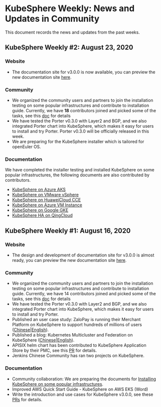 # KubeSphere Weekly: News and Updates in Community

This document records the news and updates from the past weeks.

## KubeSphere Weekly #2: August 23, 2020

### Website

- The documentation site for v3.0.0 is now available, you can preview the new documentation site [here](https://v3-0.docs.kubesphere.io/docs/).

### Community

- We organized the community users and partners to join the installation testing on some popular infrastructures and contribute to installation guide. Currently, we have **18** contributors joined and picked some of the tasks, see this [doc](https://github.com/kubesphere/community/blob/master/sig-docs/installation/community-collaboration-for-v3.0.0.md) for details
- We have tested the Porter v0.3.0 with Layer2 and BGP, and we also integrated Porter chart into KubeSphere, which makes it easy for users to install and try Porter. Porter v0.3.0 will be officially released in this week.
- We are preparing for the KubeSphere installer which is tailored for openEuler OS.

### Documentation

We have completed the installer testing and installed KubeSphere on some popular infrastructures, the following documents are also contributed by contributors.

- [KubeSphere on Azure AKS](https://v3-0.docs.kubesphere.io/docs/installing-on-kubernetes/hosted-kubernetes/install-ks-on-aks/)
- [KubeSphere on VMware vSphere](https://v3-0.docs.kubesphere.io/zh/docs/installing-on-linux/on-premise/install-kubesphere-on-vmware-vsphere/)
- [KubeSphere on HuaweiCloud CCE](https://v3-0.docs.kubesphere.io/zh/docs/installing-on-kubernetes/hosted-kubernetes/install-ks-on-huawei-cce/)
- [KubeSphere on Azure VM Instance](https://deploy-preview-138--kubesphere-v3.netlify.app/docs/installing-on-linux/public-cloud/install-ks-on-azure-vms/)
- [KubeSphere on Google GKE](https://v3-0.docs.kubesphere.io/docs/installing-on-kubernetes/hosted-kubernetes/install-on-gke/)
- [KubeSphere HA on QingCloud](https://github.com/kubesphere/docs.kubesphere.io/blob/master/content/en/installation/kubesphere-on-qingcloud-instance.md)

## KubeSphere Weekly #1: August 16, 2020

### Website

- The design and development of documentation site for v3.0.0 is almost ready, you can preview the new documentation site [here](https://deploy-preview-126--hugo-first.netlify.app/docs).

### Community

- We organized the community users and partners to join the installation testing on some popular infrastructures and contribute to installation guide. Currently, we have 14 contributors joined and picked some of the tasks, see this [doc](https://github.com/kubesphere/community/blob/master/sig-docs/installation/community-collaboration-for-v3.0.0.md) for details
- We have tested the Porter v0.3.0 with Layer2 and BGP, and we also integrated Porter chart into KubeSphere, which makes it easy for users to install and try Porter.
- Published an user case study: ZaloPay is running their Merchant Platform on KubeSphere to support hundreds of millions of users ([Chinese](https://mp.weixin.qq.com/s/vg1XbW3VPmdXAWKbGPxuUw)|[English](https://kubesphere.io/case/vng/)).
- Published a blog: Kubernetes Multicluster and Federation on KubeSphere ([Chinese](https://mp.weixin.qq.com/s/8EvA_-lSTpbOT-hq7PG5IA)|[English](https://github.com/kubesphere/website/pull/110/files)).
- APISIX helm chart has been contributed to KubeSphere Application Store by their PMC, see this [PR](https://github.com/kubesphere/helm-charts/pull/76) for details.
- Jenkins Chinese Community has ran two projects on KubeSphere.

### Documentation

- Community collaboration: We are preparing the documents for [Installing KubeSphere on some popular infrastructures](https://github.com/kubesphere/community/blob/master/sig-docs/installation/community-collaboration-for-v3.0.0.md).
- Improved AWS Quick Start Guide - KubeSphere on AWS EKS (Word)
- Write the introduction and use cases for KubeSphere v3.0.0, see these [PRs](https://github.com/kubesphere/docs.kubesphere.io/pull/753) for details.
